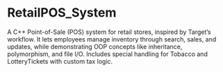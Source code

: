 # RetailPOS_System
A C++ Point-of-Sale (POS) system for retail stores, inspired by Target’s workflow. It lets employees manage inventory through search, sales, and updates, while demonstrating OOP concepts like inheritance, polymorphism, and file I/O. Includes special handling for Tobacco and LotteryTickets with custom tax logic.

